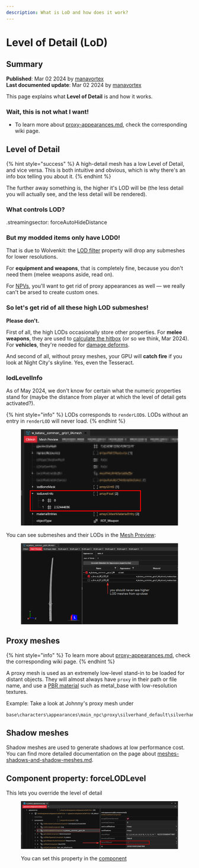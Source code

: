 ```yaml
---
description: What is LoD and how does it work?
---
```


# Level of Detail (LoD)

## Summary

**Published**: Mar 02 2024 by [manavortex](https://app.gitbook.com/u/NfZBoxGegfUqB33J9HXuCs6PVaC3 "mention")\
**Last documented update**: Mar 02 2024 by [manavortex](https://app.gitbook.com/u/NfZBoxGegfUqB33J9HXuCs6PVaC3 "mention")

This page explains what **Level of Detail** is and how it works.

### Wait, this is not what I want!

* To learn more about [proxy-appearances.md](file-formats/appearance-.app-files/proxy-appearances.md "mention"), check the corresponding wiki page.

## Level of Detail

{% hint style="success" %}
A high-detail mesh has a low Level of Detail, and vice versa. This is both intuitive and obvious, which is why there's an info box telling you about it.
{% endhint %}

The further away something is, the higher it's LOD will be (the less detail you will actually see, and the less detail will be rendered).&#x20;

### What controls LOD?

.streamingsector: forceAutoHideDistance



### But my modded items only have LOD0!

That is due to Wolvenkit: the [LOD filter](https://app.gitbook.com/s/-MP_ozZVx2gRZUPXkd4r/wolvenkit-app/usage/import-export/models#lod-filter) property will drop any submeshes for lower resolutions.&#x20;

For **equipment and weapons**, that is completely fine, because you don't need them (melee weapons aside, read on).

For [NPVs](../../modding-guides/npcs/npv-v-as-custom-npc/), you'll want to get rid of proxy appearances as well — we really can't be arsed to create custom ones.

### So let's get rid of all these high LOD submeshes!

**Please don't.**&#x20;

First of all, the high LODs occasionally store other properties. For **melee weapons**, they are used to [calculate the hitbox](../../modding-guides/items-equipment/adding-new-items/weapons/#editing-weapon-meshes) (or so we think, Mar 2024). For **vehicles**, they're needed for [damage deforms](../../modding-guides/vehicles/boe6s-guide-new-car-from-a-to-z/3d-body-modeling-import-export-meshes.md#add-the-proxy-mesh-to-the-project).

And second of all, without proxy meshes, your GPU will **catch fire** if you look at Night City's skyline. Yes, even the Tesseract.

### lodLevelInfo

As of May 2024, we don't know for certain what the numeric properties stand for (maybe the distance from player at which the level of detail gets activated?).&#x20;

{% hint style="info" %}
LODs corresponds to `renderLOD`s. LODs without an entry in `renderLOD` will never load.
{% endhint %}

<figure><img src="../../.gitbook/assets/lod_level_mesh_definition.png" alt=""><figcaption></figcaption></figure>

You can see submeshes and their LODs in the [Mesh Preview](https://app.gitbook.com/s/-MP_ozZVx2gRZUPXkd4r/wolvenkit-app/editor/file-editor/preview#mesh-preview):

<figure><img src="../../.gitbook/assets/meshes_preview_LOD.png" alt=""><figcaption></figcaption></figure>

## Proxy meshes

{% hint style="info" %}
To learn more about [proxy-appearances.md](file-formats/appearance-.app-files/proxy-appearances.md "mention"), check the corresponding wiki page.
{% endhint %}

A proxy mesh is used as an extremely low-level stand-in to be loaded for distant objects. They will almost always have `proxy` in their path or file name, and use a [PBR material](../references-lists-and-overviews/cheat-sheet-materials.md#pbr-material) such as metal\_base with low-resolution textures.

Example: Take a look at Johnny's proxy mesh under

```
base\characters\appearances\main_npc\proxy\silverhand_default\silverhand_default.mesh
```

## Shadow meshes

Shadow meshes are used to generate shadows at low performance cost. You can find more detailed documentation on the page about [meshes-shadows-and-shadow-meshes.md](file-formats/3d-objects-.mesh-files/meshes-shadows-and-shadow-meshes.md "mention").

## Component property: forceLODLevel

This lets you override the level of detail&#x20;

<figure><img src="../../.gitbook/assets/mesh_component_force_lod_level.png" alt=""><figcaption><p>You can set this property in the <a href="components/documented-components/#equipment-hair">component</a> </p></figcaption></figure>

